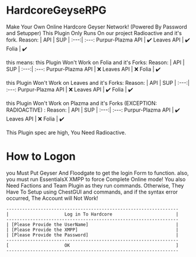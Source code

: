 # HardcoreGeyseRPG
Make Your Own Online Hardcore Geyser Network! (Powered By Password and Setupper)
This Plugin Only Runs On our project Radioactive and it's fork.
    Reason:
| API | SUP 
| :---:| :---:
Purpur-Plazma API | ✔️
Leaves API | ✔️
Folia | ✔️

this means: this Plugin Won't Work on Folia and it's Forks:
    Reason:
| API | SUP 
| :---:| :---:
Purpur-Plazma API | ❌
Leaves API | ❌
Folia | ✔️

this Plugin Won't Work on Leaves and it's Forks:
    Reason:
| API | SUP 
| :---:| :---:
Purpur-Plazma API | ❌
Leaves API | ✔️
Folia | ✔️

this Plugin Won't Work on Plazma and it's Forks (EXCEPTION: RADIOACTIVE) :
    Reason:
| API | SUP 
| :---:| :---:
Purpur-Plazma API | ✔️
Leaves API | ❌
Folia | ✔️

This Plugin spec are high, You Need Radioactive.

# How to Logon
you Must Put Geyser And Floodgate to get the login Form to function.
also, you must run EssentialsX XMPP to force Complete Online mode! 
You also Need Factions and Team Plugin as they run commands.
Otherwise, They Have To Setup using ChestGUI and commands, and if the syntax error occurred, The Account will Not Work!

```
-----------------------------------------------------------------
|                     Log in To Hardcore                        |
-----------------------------------------------------------------
| [Please Provide the UserName]                                 |
| [Please Provide the XMPP]                                     |
| [Please Provide the Password]                                 |
-----------------------------------------------------------------
[                     OK                                        ]
-----------------------------------------------------------------
```

